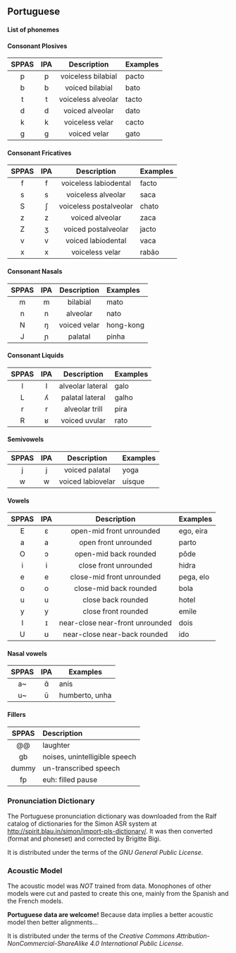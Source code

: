 ## Portuguese

#### List of phonemes

#### Consonant Plosives

| SPPAS |  IPA  | Description           | Examples  |
|:-----:|:-----:|:---------------------:|:----------|
|   p   |   p   | voiceless bilabial    | pacto     |
|   b   |   b   | voiced bilabial       | bato      |
|   t   |   t   | voiceless alveolar    | tacto     |
|   d   |   d   | voiced alveolar       | dato      |
|   k   |   k   | voiceless velar       | cacto     |
|   g   |   g   | voiced velar          | gato      |


#### Consonant Fricatives

| SPPAS |  IPA  | Description            | Examples  |
|:-----:|:-----:|:----------------------:|:----------|
|   f   |   f   | voiceless labiodental  | facto     |
|   s   |   s   | voiceless alveolar     | saca      |
|   S   |   ʃ   | voiceless postalveolar | chato     |
|   z   |   z   | voiced alveolar        | zaca      |
|   Z   |   ʒ   | voiced postalveolar    | jacto     |
|   v   |   v   | voiced labiodental     | vaca      |
|   x   |   x   | voiceless velar        | rabão     |


#### Consonant Nasals

| SPPAS |  IPA  | Description            | Examples  |
|:-----:|:-----:|:----------------------:|:----------|
|   m   |   m   | bilabial               | mato      |
|   n   |   n   | alveolar               | nato      |
|   N   |   ŋ   | voiced velar           | hong-kong |
|   J   |   ɲ   | palatal                | pinha     |


#### Consonant Liquids

| SPPAS |  IPA  | Description            | Examples  |
|:-----:|:-----:|:----------------------:|:----------|
|   l   |   l   | alveolar lateral       | galo      |
|   L   |   ʎ   | palatal lateral        | galho     |
|   r   |   r   | alveolar trill         | pira      |
|   R   |   ʁ   | voiced uvular          | rato      |


#### Semivowels

| SPPAS |  IPA  | Description            | Examples  |
|:-----:|:-----:|:----------------------:|:----------|
|   j   |   j   | voiced palatal         | yoga      |
|   w   |   w   | voiced labiovelar      | uísque    | 


#### Vowels

| SPPAS |  IPA  | Description               | Examples  |
|:-----:|:-----:|:-------------------------:|:----------|
|   E   |   ɛ   | open-mid front unrounded  | ego, eira |
|   a   |   a   | open front unrounded      | parto     |
|   O   |   ɔ   | open-mid back rounded     | pôde      |
|   i   |   i   | close front unrounded     | hidra     |
|   e   |   e   | close-mid front unrounded | pega, elo |
|   o   |   o   | close-mid back rounded    | bola      |
|   u   |   u   | close back rounded        | hotel     |
|   y   |   y   | close front rounded       | emile     |
|   I   |   ɪ   | near-close near-front unrounded | dois |
|   U   |   ʊ   | near-close near-back rounded    | ido  |


#### Nasal vowels

| SPPAS |  IPA  | Examples  |
|:-----:|:-----:|-----------|
|  a~   |  ɑ̃    | anis      |
|  u~   |  ũ    | humberto, unha |


#### Fillers

| SPPAS | Description                     | 
|:-----:|:--------------------------------|
| @@    |  laughter                       |
| gb    |  noises,  unintelligible speech |
| dummy |  un-transcribed speech          |
| fp    |  euh: filled pause              |


### Pronunciation Dictionary

The Portuguese pronunciation dictionary was downloaded from the Ralf catalog
of dictionaries for the Simon ASR system at
<http://spirit.blau.in/simon/import-pls-dictionary/>.
It was then converted (format and phoneset) and corrected by Brigitte Bigi.

It is distributed under the terms of the *GNU General Public License*.


### Acoustic Model

The acoustic model was *NOT* trained from data. Monophones of other models were
cut and pasted to create this one, mainly from the Spanish and the French models.

**Portuguese data are welcome!**
Because data implies a better acoustic model then better alignments...

It is distributed under the terms of the 
*Creative Commons Attribution-NonCommercial-ShareAlike 4.0 International Public License*.
